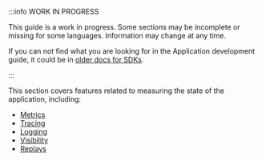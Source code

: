:::info WORK IN PROGRESS

This guide is a work in progress.
Some sections may be incomplete or missing for some languages.
Information may change at any time.

If you can not find what you are looking for in the Application development guide, it could be in [older docs for SDKs](/sdks).

:::

This section covers features related to measuring the state of the application, including:

- [Metrics](#metrics)
- [Tracing](#tracing)
- [Logging](#logging)
- [Visibility](#visibility)
- [Replays](#replays)
